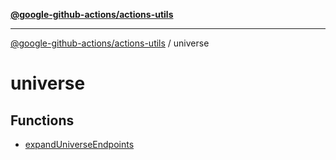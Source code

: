 [**@google-github-actions/actions-utils**](../README.md)

***

[@google-github-actions/actions-utils](../modules.md) / universe

# universe

## Functions

- [expandUniverseEndpoints](functions/expandUniverseEndpoints.md)
